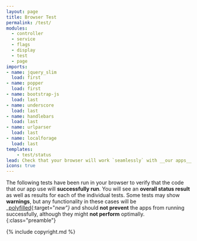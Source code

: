 ```yaml
---
layout: page
title: Browser Test
permalink: /test/
modules:
  - controller
  - service
  - flags
  - display
  - test
  - page
imports:
- name: jquery_slim
  load: first
- name: popper
  load: first
- name: bootstrap-js
  load: last
- name: underscore
  load: last
- name: handlebars
  load: last
- name: urlparser
  load: last
- name: localforage
  load: last
templates:
    - test/status
lead: Check that your browser will work `seamlessly` with __our apps__. The tests below will highlight any issues, or give you the green light that everything is going to be __just fine__!
icons: true
---
```


The following tests have been run in your browser to verify that the code that our app use will __successfully run__. You will see an __overall status result__ as well as results for each of the individual tests. Some tests may show __warnings__, but any functionality in these cases will be _[polyfilled](https://remysharp.com/2010/10/08/what-is-a-polyfill){:target="_new"}_ and should __not prevent__ the apps from running successfully, although they might __not perform__ optimally.
{:class="preamble"}

{% include copyright.md %}